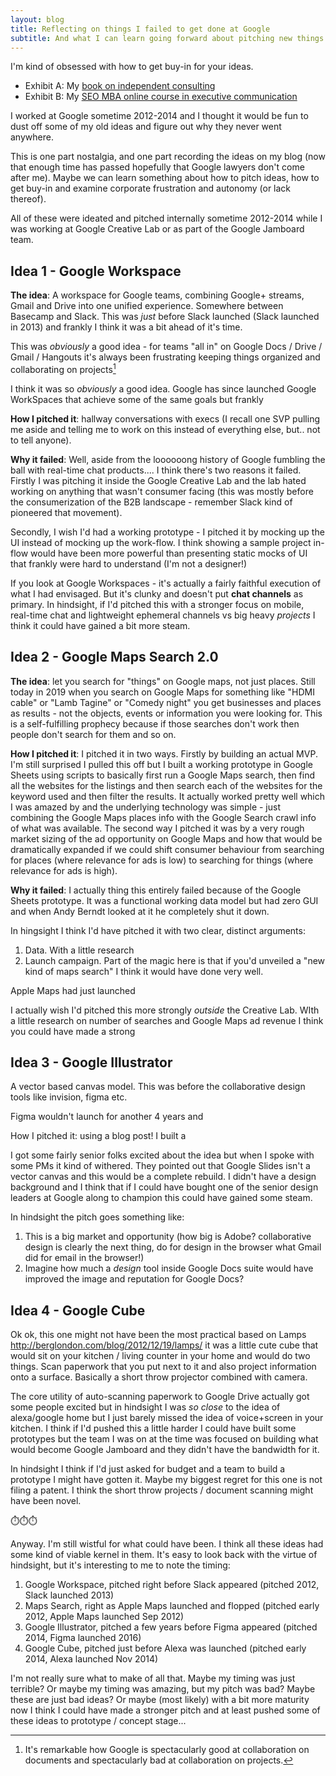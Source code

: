 ```yaml
---
layout: blog
title: Reflecting on things I failed to get done at Google
subtitle: And what I can learn going forward about pitching new things
---
```


I'm kind of obsessed with how to get buy-in for your ideas.

- Exhibit A: My [book on independent consulting](https://tomcritchlow.com/strategy/)
- Exhibit B: My [SEO MBA online course in executive communication](https://seomba.com/executive-presence/)

I worked at Google sometime 2012-2014 and I thought it would be fun to dust off some of my old ideas and figure out why they never went anywhere.

This is one part nostalgia, and one part recording the ideas on my blog (now that enough time has passed hopefully that Google lawyers don't come after me). Maybe we can learn something about how to pitch ideas, how to get buy-in and examine corporate frustration and autonomy (or lack thereof).

All of these were ideated and pitched internally sometime 2012-2014 while I was working at Google Creative Lab or as part of the Google Jamboard team.

## Idea 1 - Google Workspace

**The idea**: A workspace for Google teams, combining Google+ streams, Gmail and Drive into one unified experience. Somewhere between Basecamp and Slack. This was *just* before Slack launched (Slack launched in 2013) and frankly I think it was a bit ahead of it's time.

This was *obviously* a good idea - for teams "all in" on Google Docs / Drive / Gmail / Hangouts it's always been frustrating keeping things organized and collaborating on projects[^collab]

[^collab]: It's remarkable how Google is spectacularly good at collaboration on documents and spectacularly bad at collaboration on projects.

I think it was so *obviously* a good idea. Google has since launched Google WorkSpaces that achieve some of the same goals but frankly 

**How I pitched it**: hallway conversations with execs (I recall one SVP pulling me aside and telling me to work on this instead of everything else, but.. not to tell anyone).

**Why it failed**: Well, aside from the loooooong history of Google fumbling the ball with real-time chat products.... I think there's two reasons it failed. Firstly I was pitching it inside the Google Creative Lab and the lab hated working on anything that wasn't consumer facing (this was mostly before the consumerization of the B2B landscape - remember Slack kind of pioneered that movement).

Secondly, I wish I'd had a working prototype - I pitched it by mocking up the UI instead of mocking up the work-flow. I think showing a sample project in-flow would have been more powerful than presenting static mocks of UI that frankly were hard to understand (I'm not a designer!)

If you look at Google Workspaces - it's actually a fairly faithful execution of what I had envisaged. But it's clunky and doesn't put **chat channels** as primary. In hindsight, if I'd pitched this with a stronger focus on mobile, real-time chat and lightweight ephemeral channels vs big heavy *projects* I think it could have gained a bit more steam.

## Idea 2 - Google Maps Search 2.0

**The idea**: let you search for "things" on Google maps, not just places. Still today in 2019 when you search on Google Maps for something like "HDMI cable" or "Lamb Tagine" or "Comedy night" you get businesses and places as results - not the objects, events or information you were looking for. This is a self-fulfilling prophecy because if those searches don't work then people don't search for them and so on.

**How I pitched it**: I pitched it in two ways. Firstly by building an actual MVP. I'm still surprised I pulled this off but I built a working prototype in Google Sheets using scripts to basically first run a Google Maps search, then find all the websites for the listings and then search each of the websites for the keyword used and then filter the results. It actually worked pretty well which I was amazed by and the underlying technology was simple - just combining the Google Maps places info with the Google Search crawl info of what was available. The second way I pitched it was by a very rough market sizing of the ad opportunity on Google Maps and how that would be dramatically expanded if we could shift consumer behaviour from searching for places (where relevance for ads is low) to searching for things (where relevance for ads is high).

**Why it failed**: I actually thing this entirely failed because of the Google Sheets prototype. It was a functional working data model but had zero GUI and when Andy Berndt looked at it he completely shut it down.

In hingsight I think I'd have pitched it with two clear, distinct arguments:

1. Data. With a little research 
2. Launch campaign. Part of the magic here is that if you'd unveiled a "new kind of maps search" I think it would have done very well.

Apple Maps had just launched 

I actually wish I'd pitched this more strongly *outside* the Creative Lab. WIth a little research on number of searches and Google Maps ad revenue I think you could have made a strong 

## Idea 3 - Google Illustrator

A vector based canvas model. This was before the collaborative design tools like invision, figma etc.

Figma wouldn't launch for another 4 years and 

How I pitched it: using a blog post! I built a

I got some fairly senior folks excited about the idea but when I spoke with some PMs it kind of withered. They pointed out that Google Slides isn't a vector canvas and this would be a complete rebuild. I didn't have a design background and I think that if I could have bought one of the senior design leaders at Google along to champion this could have gained some steam.

In hindsight the pitch goes something like:

1. This is a big market and opportunity (how big is Adobe? collaborative design is clearly the next thing, do for design in the browser what Gmail did for email in the browser!)
2. Imagine how much a *design* tool inside Google Docs suite would have improved the image and reputation for Google Docs? 

## Idea 4 - Google Cube

Ok ok, this one might not have been the most practical based on Lamps http://berglondon.com/blog/2012/12/19/lamps/ it was a little cute cube that would sit on your kitchen / living counter in your home and would do two things. Scan paperwork that you put next to it and also project information onto a surface. Basically a short throw projector combined with camera.

The core utility of auto-scanning paperwork to Google Drive actually got some people excited but in hindsight I was *so close* to the idea of alexa/google home but I just barely missed the idea of voice+screen in your kitchen. I think if I'd pushed this a little harder I could have built some prototypes but the team I was on at the time was focused on building what would become Google Jamboard and they didn't have the bandwidth for it.

In hindsight I think if I'd just asked for budget and a team to build a prototype I might have gotten it. Maybe my biggest regret for this one is not filing a patent. I think the short throw projects / document scanning might have been novel. 

⏱️⏱️⏱️

Anyway. I'm still wistful for what could have been. I think all these ideas had some kind of viable kernel in them. It's easy to look back with the virtue of hindsight, but it's interesting to me to note the timing:

1. Google Workspace, pitched right before Slack appeared (pitched 2012, Slack launched 2013)
2. Maps Search, right as Apple Maps launched and flopped (pitched early 2012, Apple Maps launched Sep 2012)
3. Google Illustrator, pitched a few years before Figma appeared (pitched 2014, Figma launched 2016)
4. Google Cube, pitched just before Alexa was launched (pitched early 2014, Alexa launched Nov 2014)

I'm not really sure what to make of all that. Maybe my timing was just terrible? Or maybe my timing was amazing, but my pitch was bad? Maybe these are just bad ideas? Or maybe (most likely) with a bit more maturity now I think I could have made a stronger pitch and at least pushed some of these ideas to prototype / concept stage...